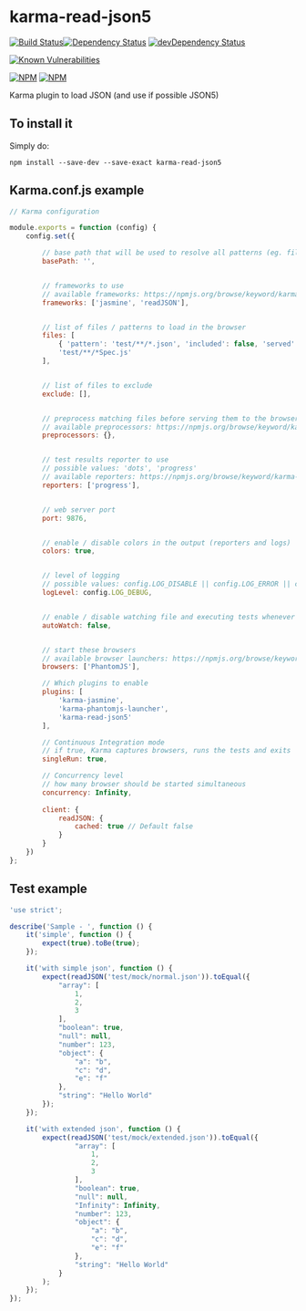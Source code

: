 # karma-read-json5

[![Build Status](https://travis-ci.org/rochejul/karma-read-json5.svg?branch=master)](https://travis-ci.org/rochejul/karma-read-json5)[![Dependency Status](https://david-dm.org/rochejul/karma-read-json5.svg)](https://david-dm.org/rochejul/karma-read-json5)
[![devDependency Status](https://david-dm.org/rochejul/karma-read-json5/dev-status.svg)](https://david-dm.org/rochejul/karma-read-json5#info=devDependencies)

[![Known Vulnerabilities](https://snyk.io/test/github/rochejul/karma-read-json5/badge.svg)](https://snyk.io/test/github/rochejul/karma-read-json5)

[![NPM](https://nodei.co/npm/karma-read-json5.png?downloads=true&downloadRank=true)](https://nodei.co/npm/karma-read-json5/)
[![NPM](https://nodei.co/npm-dl/karma-read-json5.png?&months=6&height=3)](https://nodei.co/npm/karma-read-json5/)


Karma plugin to load JSON (and use if possible JSON5)

## To install it

Simply do:

````
npm install --save-dev --save-exact karma-read-json5
````

## Karma.conf.js example

````javascript
// Karma configuration

module.exports = function (config) {
    config.set({

        // base path that will be used to resolve all patterns (eg. files, exclude)
        basePath: '',


        // frameworks to use
        // available frameworks: https://npmjs.org/browse/keyword/karma-adapter
        frameworks: ['jasmine', 'readJSON'],


        // list of files / patterns to load in the browser
        files: [
            { 'pattern': 'test/**/*.json', 'included': false, 'served': true, 'watched': false },
            'test/**/*Spec.js'
        ],


        // list of files to exclude
        exclude: [],


        // preprocess matching files before serving them to the browser
        // available preprocessors: https://npmjs.org/browse/keyword/karma-preprocessor
        preprocessors: {},


        // test results reporter to use
        // possible values: 'dots', 'progress'
        // available reporters: https://npmjs.org/browse/keyword/karma-reporter
        reporters: ['progress'],


        // web server port
        port: 9876,


        // enable / disable colors in the output (reporters and logs)
        colors: true,


        // level of logging
        // possible values: config.LOG_DISABLE || config.LOG_ERROR || config.LOG_WARN || config.LOG_INFO || config.LOG_DEBUG
        logLevel: config.LOG_DEBUG,


        // enable / disable watching file and executing tests whenever any file changes
        autoWatch: false,


        // start these browsers
        // available browser launchers: https://npmjs.org/browse/keyword/karma-launcher
        browsers: ['PhantomJS'],

        // Which plugins to enable
        plugins: [
            'karma-jasmine',
            'karma-phantomjs-launcher',
            'karma-read-json5'
        ],

        // Continuous Integration mode
        // if true, Karma captures browsers, runs the tests and exits
        singleRun: true,

        // Concurrency level
        // how many browser should be started simultaneous
        concurrency: Infinity,
        
        client: {
            readJSON: {
                cached: true // Default false
            }
        }
    })
};

````

## Test example

````javascript
'use strict';

describe('Sample - ', function () {
    it('simple', function () {
        expect(true).toBe(true);
    });

    it('with simple json', function () {
        expect(readJSON('test/mock/normal.json')).toEqual({
            "array": [
                1,
                2,
                3
            ],
            "boolean": true,
            "null": null,
            "number": 123,
            "object": {
                "a": "b",
                "c": "d",
                "e": "f"
            },
            "string": "Hello World"
        });
    });

    it('with extended json', function () {
        expect(readJSON('test/mock/extended.json')).toEqual({
                "array": [
                    1,
                    2,
                    3
                ],
                "boolean": true,
                "null": null,
                "Infinity": Infinity,
                "number": 123,
                "object": {
                    "a": "b",
                    "c": "d",
                    "e": "f"
                },
                "string": "Hello World"
            }
        );
    });
});
````
